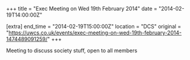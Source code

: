 +++
title = "Exec Meeting on Wed 19th February 2014"
date = "2014-02-19T14:00:00Z"

[extra]
end_time = "2014-02-19T15:00:00Z"
location = "DCS"
original = "https://uwcs.co.uk/events/exec-meeting-on-wed-19th-february-2014-1474489091259/"
+++

Meeting to discuss society stuff, open to all members

